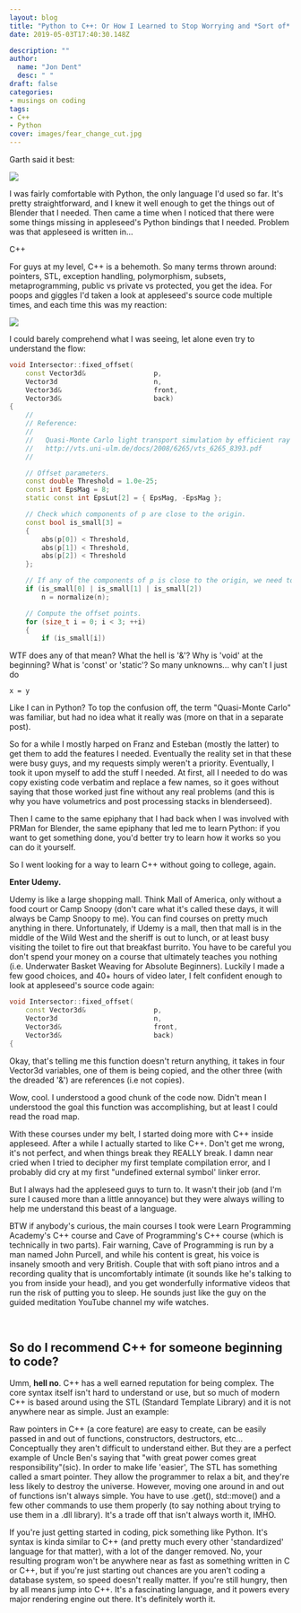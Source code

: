 ```yaml
---
layout: blog
title: "Python to C++: Or How I Learned to Stop Worrying and *Sort of* Love the Curly Brace"
date: 2019-05-03T17:40:30.148Z

description: ""
author:
  name: "Jon Dent"
  desc: " "
draft: false
categories:
- musings on coding
tags:
- C++ 
- Python
cover: images/fear_change_cut.jpg
---
```

Garth said it best:

![](/images/fear_change.jpg)

I was fairly comfortable with Python, the only language I'd used so far.  It's pretty straightforward, and I knew it well enough to get the things out of Blender that I needed.  Then came a time when I noticed that there were some things missing in appleseed's Python bindings that I needed.  Problem was that appleseed is written in...

C++

For guys at my level, C++ is a behemoth.  So many terms thrown around: pointers, STL, exception handling, polymorphism, subsets, metaprogramming, public vs private vs protected, you get the idea.  For poops and giggles I'd taken a look at appleseed's source code multiple times, and each time this was my reaction:

![](/images/run_away.jpg)

I could barely comprehend what I was seeing, let alone even try to understand the flow:

```cpp
void Intersector::fixed_offset(
    const Vector3d&                 p,
    Vector3d                        n,
    Vector3d&                       front,
    Vector3d&                       back)
{
    //
    // Reference:
    //
    //   Quasi-Monte Carlo light transport simulation by efficient ray tracing
    //   http://vts.uni-ulm.de/docs/2008/6265/vts_6265_8393.pdf
    //

    // Offset parameters.
    const double Threshold = 1.0e-25;
    const int EpsMag = 8;
    static const int EpsLut[2] = { EpsMag, -EpsMag };

    // Check which components of p are close to the origin.
    const bool is_small[3] =
    {
        abs(p[0]) < Threshold,
        abs(p[1]) < Threshold,
        abs(p[2]) < Threshold
    };

    // If any of the components of p is close to the origin, we need to normalize n.
    if (is_small[0] | is_small[1] | is_small[2])
        n = normalize(n);

    // Compute the offset points.
    for (size_t i = 0; i < 3; ++i)
    {
        if (is_small[i])
```

WTF does any of that mean?  What the hell is '&'?  Why is 'void' at the beginning? What is 'const' or 'static'?  So many unknowns...  why can't I just do

```
x = y
```

Like I can in Python?  To top the confusion off, the term "Quasi-Monte Carlo" was familiar, but had no idea what it really was (more on that in a separate post).

So for a while I mostly harped on Franz and Esteban (mostly the latter) to get them to add the features I needed.  Eventually the reality set in that these were busy guys, and my requests simply weren't a priority.  Eventually, I took it upon myself to add the stuff I needed.  At first, all I needed to do was copy existing code verbatim and replace a few names, so it goes without saying that those worked just fine without any real problems (and this is why you have volumetrics and post processing stacks in blenderseed).

Then I came to the same epiphany that I had back when I was involved with PRMan for Blender, the same epiphany that led me to learn Python: if you want to get something done, you'd better try to learn how it works so you can do it yourself.  

So I went looking for a way to learn C++ without going to college, again.

**Enter Udemy.**

Udemy is like a large shopping mall.  Think Mall of America, only without a food court or Camp Snoopy (don't care what it's called these days, it will always be Camp Snoopy to me).  You can find courses on pretty much anything in there.  Unfortunately, if Udemy is a mall, then that mall is in the middle of the Wild West and the sheriff is out to lunch, or at least busy visiting the toilet to fire out that breakfast burrito.  You have to be careful you don't spend your money on a course that ultimately teaches you nothing (i.e. Underwater Basket Weaving for Absolute Beginners).  Luckily I made a few good choices, and 40+ hours of video later, I felt confident enough to look at appleseed's source code again:

```cpp
void Intersector::fixed_offset(
    const Vector3d&                 p,
    Vector3d                        n,
    Vector3d&                       front,
    Vector3d&                       back)
{
```

Okay, that's telling me this function doesn't return anything, it takes in four Vector3d variables, one of them is being  copied, and the other three (with the dreaded '&') are references (i.e not copies).

Wow, cool.  I understood a good chunk of the code now.  Didn't mean I understood the goal this function was accomplishing, but at least I could read the road map.

With these courses under my belt, I started doing more with C++ inside appleseed.  After a while I actually started to like C++.  Don't get me wrong, it's not perfect, and when things break they REALLY break.  I damn near cried when I tried to decipher my first template compilation error, and I probably did cry at my first "undefined external symbol' linker error.

But I always had the appleseed guys to turn to.  It wasn't their job (and I'm sure I caused more than a little annoyance) but they were always willing to help me understand this beast of a language.

BTW if anybody's curious, the main courses I took were Learn Programming Academy's C++ course and Cave of Programming's C++ course (which is technically in two parts).  Fair warning, Cave of Programming is run by a man named John Purcell, and while his content is great, his voice is insanely smooth and very British.  Couple that with soft piano intros and a recording quality that is uncomfortably intimate (it sounds like he's talking to you from inside your head), and you get wonderfully informative videos that run the risk of putting you to sleep.  He sounds just like the guy on the guided meditation YouTube channel my wife watches.

<br>

<h2>So do I recommend C++ for someone beginning to code?</h2>

Umm, **hell no**.  C++ has a well earned reputation for being complex.  The core syntax itself isn't hard to understand or use, but so much of modern C++ is based around using the STL (Standard Template Library) and it is not anywhere near as simple.  Just an example:

Raw pointers in C++ (a core feature) are easy to create, can be easily passed in and out of functions, constructors, destructors, etc...  Conceptually they aren't difficult to understand either.  But they are a perfect example of Uncle Ben's saying that "with great power comes great responsibility"(sic).  In order to make life 'easier', The STL has something called a smart pointer.  They allow the programmer to relax a bit, and they're less likely to destroy the universe.  However, moving one around in and out of functions isn't always simple.  You have to use .get(), std::move() and a few other commands to use them properly (to say nothing about trying to use them in a .dll library).  It's a trade off that isn't always worth it, IMHO.

If you're just getting started in coding, pick something like Python.  It's syntax is kinda similar to C++ (and pretty much every other 'standardized' language for that matter), with a lot of the danger removed.  No, your resulting program won't be anywhere near as fast as something written in C or C++, but if you're just starting out chances are you aren't coding a database system, so speed doesn't really matter.  If you're still hungry, then by all means jump into C++.  It's a fascinating language, and it powers every major rendering engine out there.  It's definitely worth it.
